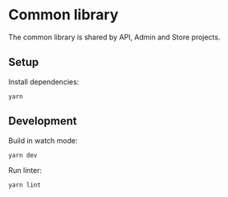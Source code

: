 # Common library

The common library is shared by API, Admin and Store projects.

## Setup

Install dependencies:

```
yarn
```

## Development

Build in watch mode:

```
yarn dev
```

Run linter:

```
yarn lint
```
